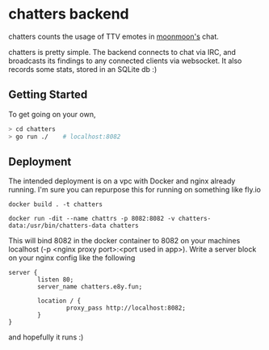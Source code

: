 # chatters backend

chatters counts the usage of TTV emotes in [moonmoon's](twitch.tv/moonmoon) chat.

chatters is pretty simple. The backend connects to chat via IRC, and broadcasts its findings to any connected clients via websocket. It also records some stats, stored in an SQLite db :)

## Getting Started

To get going on your own,
```bash
> cd chatters
> go run ./    # localhost:8082
```

## Deployment
The intended deployment is on a vpc with Docker and nginx already running. I'm sure you can repurpose this for running on something like fly.io

`docker build . -t chatters`

`docker run -dit --name chattrs -p 8082:8082 -v chatters-data:/usr/bin/chatters-data chatters`

This will bind 8082 in the docker container to 8082 on your machines localhost (-p \<nginx proxy port\>:\<port used in app\>). Write a server block on your nginx config like the following

```
server {
        listen 80;
        server_name chatters.e8y.fun;

        location / {
                proxy_pass http://localhost:8082;
        }
}
```
and hopefully it runs :)
